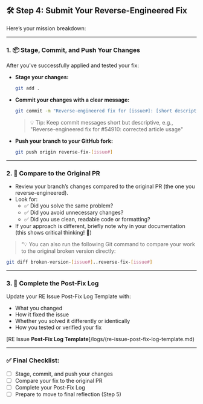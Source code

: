 ## 🛠 Step 4: Submit Your Reverse-Engineered Fix

Here’s your mission breakdown:

---

### 1. 📦 **Stage, Commit, and Push Your Changes**

After you've successfully applied and tested your fix:

- **Stage your changes:**
    
    ```bash
    git add .
    ```
    
- **Commit your changes with a clear message:**
    
    ```bash
    git commit -m "Reverse-engineered fix for [issue#]: [short description of fix]"
    ```
    
    > 💡 Tip: Keep commit messages short but descriptive, e.g., "Reverse-engineered fix for #54910: corrected article usage"
    > 
- **Push your branch to your GitHub fork:**
    
    ```bash
    git push origin reverse-fix-[issue#]
    ```
    

---

### 2. 🔀 **Compare to the Original PR**

- Review your branch’s changes compared to the original PR (the one you reverse-engineered).
- Look for:
    - ✅ Did you solve the same problem?
    - ✅ Did you avoid unnecessary changes?
    - ✅ Did you use clean, readable code or formatting?
- If your approach is different, briefly note why in your documentation (this shows critical thinking! 🧠)

> “💡 You can also run the following Git command to compare your work to the original broken version directly:
> 

```bash
git diff broken-version-[issue#]..reverse-fix-[issue#]
```

---

### 3. 📝 **Complete the Post-Fix Log**

Update your RE Issue Post-Fix Log Template with:

- What you changed
- How it fixed the issue
- Whether you solved it differently or identically
- How you tested or verified your fix

[RE Issue **Post-Fix Log Template**]/logs/(re-issue-post-fix-log-template.md)

---

### ✅ Final Checklist:

- [ ]  Stage, commit, and push your changes
- [ ]  Compare your fix to the original PR
- [ ]  Complete your Post-Fix Log
- [ ]  Prepare to move to final reflection (Step 5)